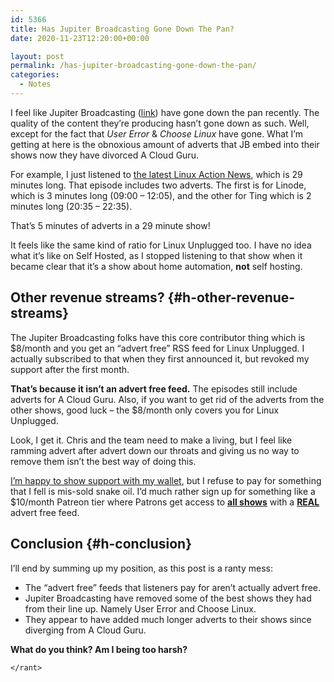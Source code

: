 ```yaml
---
id: 5366
title: Has Jupiter Broadcasting Gone Down The Pan?
date: 2020-11-23T12:20:00+00:00

layout: post
permalink: /has-jupiter-broadcasting-gone-down-the-pan/
categories:
  - Notes
---
```

I feel like Jupiter Broadcasting (<a href="https://jupiterbroadcasting.com" target="_blank" rel="noreferrer noopener">link</a>) have gone down the pan recently. The quality of the content they&#8217;re producing hasn&#8217;t gone down as such. Well, except for the fact that _User Error_ & _Choose Linux_ have gone. What I&#8217;m getting at here is the obnoxious amount of adverts that JB embed into their shows now they have divorced A Cloud Guru.

For example, I just listened to <a rel="noreferrer noopener" href="https://www.jupiterbroadcasting.com/143452/linux-action-news-164/" target="_blank">the latest Linux Action News</a>, which is 29 minutes long. That episode includes two adverts. The first is for Linode, which is 3 minutes long (09:00 &#8211; 12:05), and the other for Ting which is 2 minutes long (20:35 &#8211; 22:35).

<p class="tldr">
  That&#8217;s 5 minutes of adverts in a 29 minute show!
</p>

It feels like the same kind of ratio for Linux Unplugged too. I have no idea what it&#8217;s like on Self Hosted, as I stopped listening to that show when it became clear that it&#8217;s a show about home automation, **not** self hosting.

## Other revenue streams? {#h-other-revenue-streams}

The Jupiter Broadcasting folks have this core contributor thing which is $8/month and you get an &#8220;advert free&#8221; RSS feed for Linux Unplugged. I actually subscribed to that when they first announced it, but revoked my support after the first month.

**That&#8217;s because it isn&#8217;t an advert free feed.** The episodes still include adverts for A Cloud Guru. Also, if you want to get rid of the adverts from the other shows, good luck &#8211; the $8/month only covers you for Linux Unplugged.

Look, I get it. Chris and the team need to make a living, but I feel like ramming advert after advert down our throats and giving us no way to remove them isn&#8217;t the best way of doing this.

[I&#8217;m happy to show support with my wallet](https://kevq.uk/about/#contributions), but I refuse to pay for something that I fell is mis-sold snake oil. I&#8217;d much rather sign up for something like a $10/month Patreon tier where Patrons get access to **<span style="text-decoration: underline;">all shows</span>** with a **<span style="text-decoration: underline;">REAL</span>** advert free feed.

## Conclusion {#h-conclusion}

I&#8217;ll end by summing up my position, as this post is a ranty mess:

  * The &#8220;advert free&#8221; feeds that listeners pay for aren&#8217;t actually advert free.
  * Jupiter Broadcasting have removed some of the best shows they had from their line up. Namely User Error and Choose Linux.
  * They appear to have added much longer adverts to their shows since diverging from A Cloud Guru.

**What do you think? Am I being too harsh?**

`</rant>`
